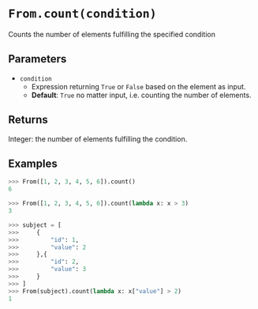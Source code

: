 `From.count(condition)`
=======================

Counts the number of elements fulfilling the specified condition

Parameters
----------

- `condition`
    - Expression returning `True` or `False` based on the element as input.
    - __Default__: `True` no matter input, i.e. counting the number of elements.

Returns
-------

Integer: the number of elements fulfilling the condition.

Examples
--------

```python
>>> From([1, 2, 3, 4, 5, 6]).count()
6

>>> From([1, 2, 3, 4, 5, 6]).count(lambda x: x > 3)
3

>>> subject = [
>>>     {
>>>         "id": 1,
>>>         "value": 2
>>>     },{
>>>         "id": 2,
>>>         "value": 3
>>>     }
>>> ]
>>> From(subject).count(lambda x: x["value"] > 2)
1
```